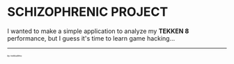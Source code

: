 <h1>SCHIZOPHRENIC PROJECT</h1>
I wanted to make a simple application to analyze my <b>TEKKEN 8</b> performance, but I guess it's time to learn game hacking...
<hr> 
<p style="font-size:5px"><i >by nokkudimu</i></p>